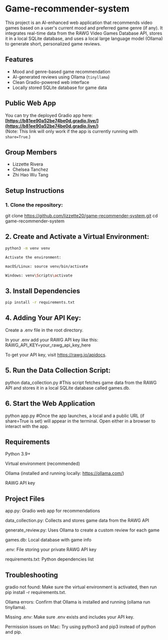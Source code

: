 # Game-recommender-system

This project is an AI-enhanced web application that recommends video games based on a user's current mood and preferred game genre (if any). It integrates real-time data from the RAWG Video Games Database API, stores it in a local SQLite database, and uses a local large language model (Ollama) to generate short, personalized game reviews.

## Features
- Mood and genre-based game recommendation
- AI-generated reviews using Ollama (`tinyllama`)
- Clean Gradio-powered web interface
- Locally stored SQLite database for game data

## Public Web App
You can try the deployed Gradio app here:
**[https://b81ee90a52be74be0d.gradio.live/](https://b81ee90a52be74be0d.gradio.live/)**  
(Note: This link will only work if the app is currently running with `share=True`.)

## Group Members
- Lizzette Rivera  
- Chelsea Tanchez
- Zhi Hao Wu Tang

## Setup Instructions

### 1. Clone the repository:
git clone https://github.com/lizzette20/game-recommender-system.git
cd game-recommender-system

## 2. Create and Activate a Virtual Environment:

```bash
python3 -m venv venv

Activate the environment:

macOS/Linux: source venv/bin/activate

Windows: venv\Scripts\activate
```
## 3. Install Dependencies
```bash
pip install -r requirements.txt
```
## 4. Adding Your API Key:
Create a .env file in the root directory.

In your .env add your RAWG API key like this:
RAWG_API_KEY=your_rawg_api_key_here

To get your API key, visit https://rawg.io/apidocs.

## 5. Run the Data Collection Script:
python data_collection.py #This script fetches game data from the RAWG API and stores it in a local SQLite database called games.db.

## 6. Start the Web Application
python app.py #Once the app launches, a local and a public URL (if share=True is set) will appear in the terminal. Open either in a browser to interact with the app.

## Requirements
Python 3.9+

Virtual environment (recommended)

Ollama (installed and running locally: https://ollama.com/)

RAWG API key

## Project Files
app.py: Gradio web app for recommendations

data_collection.py: Collects and stores game data from the RAWG API

generate_review.py: Uses Ollama to create a custom review for each game

games.db: Local database with game info

.env: File storing your private RAWG API key

requirements.txt: Python dependencies list

## Troubleshooting
gradio not found: Make sure the virtual environment is activated, then run pip install -r requirements.txt.

Ollama errors: Confirm that Ollama is installed and running (ollama run tinyllama).

Missing .env: Make sure .env exists and includes your API key.

Permission issues on Mac: Try using python3 and pip3 instead of python and pip.